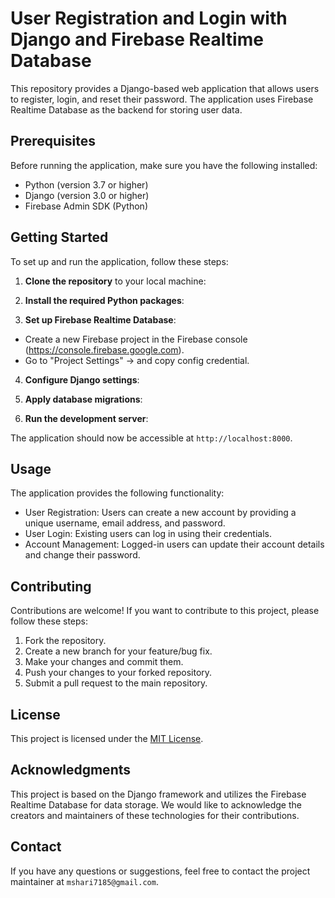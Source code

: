 # User Registration and Login with Django and Firebase Realtime Database

This repository provides a Django-based web application that allows users to register, login, and reset their password. The application uses Firebase Realtime Database as the backend for storing user data.

## Prerequisites

Before running the application, make sure you have the following installed:

- Python (version 3.7 or higher)
- Django (version 3.0 or higher)
- Firebase Admin SDK (Python)

## Getting Started

To set up and run the application, follow these steps:

1. **Clone the repository** to your local machine:


2. **Install the required Python packages**:


3. **Set up Firebase Realtime Database**:

- Create a new Firebase project in the Firebase console (https://console.firebase.google.com).
- Go to "Project Settings" -> and copy config credential.

4. **Configure Django settings**:


5. **Apply database migrations**:


6. **Run the development server**:


The application should now be accessible at `http://localhost:8000`.

## Usage

The application provides the following functionality:

- User Registration: Users can create a new account by providing a unique username, email address, and password.
- User Login: Existing users can log in using their credentials.
- Account Management: Logged-in users can update their account details and change their password.

## Contributing

Contributions are welcome! If you want to contribute to this project, please follow these steps:

1. Fork the repository.
2. Create a new branch for your feature/bug fix.
3. Make your changes and commit them.
4. Push your changes to your forked repository.
5. Submit a pull request to the main repository.

## License

This project is licensed under the [MIT License](LICENSE).

## Acknowledgments
This project is based on the Django framework and utilizes the Firebase Realtime Database for data storage. We would like to acknowledge the creators and maintainers of these technologies for their contributions.

## Contact

If you have any questions or suggestions, feel free to contact the project maintainer at `mshari7185@gmail.com`.

